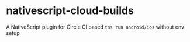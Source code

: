 # nativescript-cloud-builds
A NativeScript plugin for Circle CI based `tns run android/ios` without env setup
